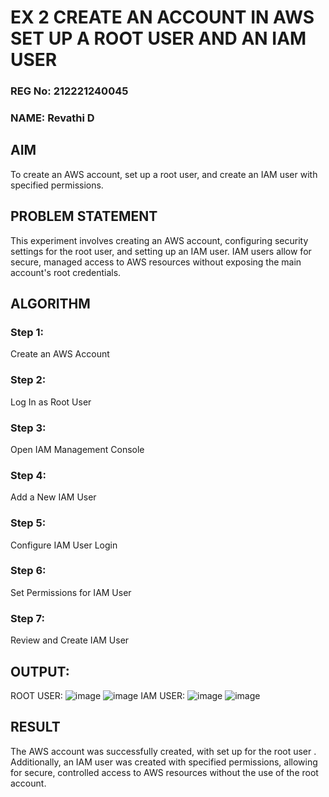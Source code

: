  # EX 2 CREATE AN  ACCOUNT IN AWS SET UP A ROOT USER AND AN IAM USER 
### REG No: 212221240045
### NAME: Revathi D
  ## AIM
  To create an AWS account, set up a root user, and create an IAM user with specified permissions.
## PROBLEM STATEMENT
  This experiment involves creating an AWS account, configuring security settings for the root user, and setting up an IAM user. IAM users allow for secure, managed access to AWS resources without exposing the main account's root credentials.
## ALGORITHM
### Step 1:
Create an AWS Account

### Step 2:
Log In as Root User

### Step 3:
Open IAM Management Console

### Step 4:
Add a New IAM User

### Step 5:
Configure IAM User Login

### Step 6:
Set Permissions for IAM User

### Step 7:
Review and Create IAM User


## OUTPUT:
ROOT USER:
![image](https://github.com/user-attachments/assets/3ad46f3e-8d7b-487b-9d72-22d6435fe71e)
![image](https://github.com/user-attachments/assets/5ad75cbe-a22c-4141-b0c7-0d2fde834ced)
IAM USER:
![image](https://github.com/user-attachments/assets/c98293b4-0f94-4693-8595-90feabf58122)
![image](https://github.com/user-attachments/assets/3c3bc908-f03a-4c3e-a315-bdc66e472f5b)

## RESULT
 The AWS account was successfully created, with set up for the root user . Additionally, an IAM user was created with specified permissions, allowing for secure, controlled access to AWS resources without the use of the root account.



  


